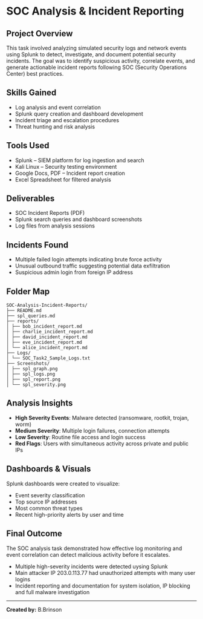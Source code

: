 # SOC Analysis & Incident Reporting

## Project Overview
This task involved analyzing simulated security logs and network events using Splunk to detect, investigate, and document potential security incidents. The goal was to identify suspicious activity, correlate events, and generate actionable incident reports following SOC (Security Operations Center) best practices.

## Skills Gained
- Log analysis and event correlation
- Splunk query creation and dashboard development
- Incident triage and escalation procedures
- Threat hunting and risk analysis

## Tools Used
- Splunk – SIEM platform for log ingestion and search
- Kali Linux – Security testing environment
- Google Docs, PDF – Incident report creation
- Excel Spreadsheet for filtered analysis

## Deliverables
- SOC Incident Reports (PDF)
- Splunk search queries and dashboard screenshots
- Log files from analysis sessions

## Incidents Found
- Multiple failed login attempts indicating brute force activity
- Unusual outbound traffic suggesting potential data exfiltration
- Suspicious admin login from foreign IP address

## Folder Map
```
SOC-Analysis-Incident-Reports/
├── README.md 
├── spl_queries.md 
├── reports/ 
│ ├── bob_incident_report.md
│ ├── charlie_incident_report.md
│ ├── david_incident_report.md
│ ├── eve_incident_report.md
│ └── alice_incident_report.md
├── Logs/ 
│ └── SOC_Task2_Sample_Logs.txt
├── Screenshots/ 
│ ├── spl_graph.png
│ ├── spl_logs.png
│ ├── spl_report.png
│ └── spl_severity.png
```

## Analysis Insights

- **High Severity Events**: Malware detected (ransomware, rootkit, trojan, worm)
- **Medium Severity**: Multiple login failures, connection attempts
- **Low Severity**: Routine file access and login success  
- **Red Flags**: Users with simultaneous activity across private and public IPs

## Dashboards & Visuals

Splunk dashboards were created to visualize:
- Event severity classification
- Top source IP addresses
- Most common threat types
- Recent high-priority alerts by user and time

## Final Outcome
The SOC analysis task demonstrated how effective log monitoring and event correlation can detect malicious activity before it escalates.

- Multiple high-severity incidents were detected uysing Splunk  
- Main attacker IP 203.0.113.77 had unauthorized attempts with many user logins
- Incident reporting and documentation for system isolation, IP blocking and full malware investigation

---

**Created by:** B.Brinson

